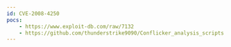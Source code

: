 ```yaml
---
id: CVE-2008-4250
pocs:
    - https://www.exploit-db.com/raw/7132
    - https://github.com/thunderstrike9090/Conflicker_analysis_scripts
---
```

